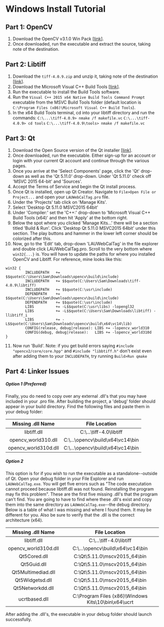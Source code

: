 # Windows Install Tutorial
## Part 1: OpenCV
1. Download the OpenCV v3.1.0 Win Pack [[link](https://opencv.org/releases.html)].
2. Once downloaded, run the executable and extract the source, taking note of the destination.

## Part 2: Libtiff
1. Download the `tiff-4.0.9.zip` and unzip it, taking note of the destination [[link](https://download.osgeo.org/libtiff/)].
2. Download the Microsoft Visual C++ Build Tools [[link](http://go.microsoft.com/fwlink/?LinkId=691126)].
3. Run the executable to install the Build Tools software.
4. Run the `Visual C++ 2015 x64 Native Build Tools Command Prompt` executable from the MSVC Build Tools folder (default location is `C:\Program Files (x86)\Microsoft Visual C++ Build Tools`).
5. In the x64 Build Tools terminal, cd into your libtiff directory and run the commands:
`C:\...\tiff-4.0.9> nmake /f makefile.vc`
`C:\...\tiff-4.0.9> cd tools`
`C:\...\tiff-4.0.9\tools> nmake /f makefile.vc`

## Part 3: Qt
1. Download the Open Source version of the Qt installer [[link](https://www.qt.io/download)].
2. Once downloaded, run the executable. Either sign-up for an account or login with your current Qt account and continue through the various pages.
3. Once you arrive at the 'Select Components' page, click the 'Qt' drop-down as well as the 'Qt 5.11.0' drop-down. Under 'Qt 5.11.0' check off 'MSVC 2015 64-bit' and 'Sources'.
4. Accept the Terms of Service and begin the Qt install process.
5. Once Qt is installed, open up Qt Creator. Navigate to `File>Open File or Project...` and open your `LAUWebCalTag.pro` file.
6. Under the 'Projects' tab click on 'Manage Kits'.
7. Select 'Desktop Qt 5.11.0 MSVC2015 64bit'
8. Under 'Compiler:' set the 'C++:' drop-down to 'Microsoft Visual C++ Build Tools (x64)' and then hit 'Apply' at the bottom right.
9. Below the spot where you clicked 'Manage Kits...' there will be a section titled 'Build & Run'. Click 'Desktop Qt 5.11.0 MSVC2015 64bit' under this section. The play buttons and hammer in the lower left corner should be colorized after this.
10. Now, go to the 'Edit' tab, drop-down 'LAUWebCalTag' in the file explorer and double click LAUWebCalTag.pro. Scroll to the very bottom where `win32{...}` is. You will have to update the paths for where you installed OpenCV and Libtiff. For reference, mine looks like this:
```
win32 {
         INCLUDEPATH   += $$quote(C:\Users\Sam\Downloads\opencv\build\include)
         INCLUDEPATH   += $$quote(C:\Users\Sam\Downloads\tiff-4.0.9\libtiff)
         INCLUDEPATH   += $$quote(C:\usr\include)
         DEPENDPATH    += $$quote(C:\Users\Sam\Downloads\opencv\build\include)
         DEPENDPATH    += $$quote(C:\usr\include)
         LIBS          += -L$$quote(C:\usr\libs) -lopengl32
         LIBS          += -L$$quote(C:\Users\Sam\Downloads\libtiff) -llibtiff_i
         LIBS          += -L$$quote(C:\Users\Sam\Downloads\opencv\build\x64\vc14\lib)
         CONFIG(release, debug|release): LIBS += -lopencv_world310
         CONFIG(debug, debug|release):   LIBS += -lopencv_world310d
}
```
11. Now run 'Build'. Note: if you get build errors saying `#include "opencv2/core/core.hpp"` and `#include "libbtiff.h"` don't exist even after adding them to your `INCLUDEPATH`, try running `Build>Run qmake`

## Part 4: Linker Issues
##### Option 1 (Preferred)
Finally, you do need to copy over any external .dll's that you may have included in your .pro file. After building the project, a 'debug' folder should appear in your build directory. Find the following files and paste them in your debug folder:

|Missing .dll Name|File Location|
|:---------------:|:-----------:|
|libtiff.dll|C:\\...\tiff-4.0\libtiff|
|opencv_world310.dll|C:\\...\opencv\build\x64\vc14\bin|
|opencv_world310d.dll|C:\\...\opencv\build\x64\vc14\bin|
##### Option 2
This option is for if you wish to run the executable as a standalone--outside of Qt. Open your debug folder in your File Explorer and run `LAUWebCalTag.exe`. You will get five errors such as "The code executation cannot proceed because libtiff.dll was not found. Reinstalling the program may fix this problem". These are the first five missing .dll's that the program can't find. You are going to have to find where these .dll's exist and copy them into the same directory as `LAUWebCalTag.exe`--the debug directory. Below is a table of what I was missing and where I found them. It may be different for you. Also be sure to verify that the .dll is the correct architecture (x64).

|Missing .dll Name|File Location|
|:---------------:|:-----------:|
|libtiff.dll|C:\\...\tiff-4.0\libtiff|
|opencv_world310d.dll|C:\\...\opencv\build\x64\vc14\bin|
|Qt5Cored.dll|C:\Qt\5.11.0\mscv2015_64\bin|
|Qt5Guid.dll|C:\Qt\5.11.0\mscv2015_64\bin|
|Qt5Multimediad.dll|C:\Qt\5.11.0\mscv2015_64\bin|
|Qt5Widgetsd.dll|C:\Qt\5.11.0\mscv2015_64\bin|
|Qt5Networkdd.dll|C:\Qt\5.11.0\mscv2015_64\bin|
|ucrtbased.dll|C:\Program Files (x86)\Windows Kits\10\bin\x64\ucrt|

After adding the .dll's, the executable in your debug folder should launch successfully.

